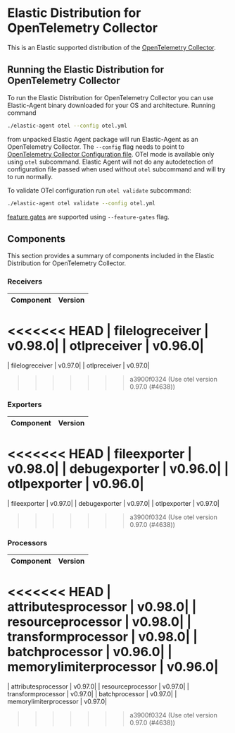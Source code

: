 # Elastic Distribution for OpenTelemetry Collector

This is an Elastic supported distribution of the [OpenTelemetry Collector](https://github.com/open-telemetry/opentelemetry-collector).

## Running the Elastic Distribution for OpenTelemetry Collector

To run the Elastic Distribution for OpenTelemetry Collector you can use Elastic-Agent binary downloaded for your OS and architecture. 
Running command 

```bash
./elastic-agent otel --config otel.yml
```

from unpacked Elastic Agent package will run Elastic-Agent as an OpenTelemetry Collector. The `--config` flag needs to point to [OpenTelemetry Collector Configuration file](https://opentelemetry.io/docs/collector/configuration/). OTel mode is available only using `otel` subcommand. Elastic Agent will not do any autodetection of configuration file passed when used without `otel` subcommand and will try to run normally.


To validate OTel configuration run `otel validate` subcommand:

```bash
./elastic-agent otel validate --config otel.yml
```

[feature gates](https://github.com/open-telemetry/opentelemetry-collector/blob/main/featuregate/README.md#controlling-gates) are supported using `--feature-gates` flag.

## Components

This section provides a summary of components included in the Elastic Distribution for OpenTelemetry Collector.


### Receivers

| Component | Version |
|---|---|
<<<<<<< HEAD
| filelogreceiver | v0.98.0|
| otlpreceiver | v0.96.0|
=======
| filelogreceiver | v0.97.0|
| otlpreceiver | v0.97.0|
>>>>>>> a3900f0324 (Use otel version 0.97.0 (#4638))




### Exporters

| Component | Version |
|---|---|
<<<<<<< HEAD
| fileexporter | v0.98.0|
| debugexporter | v0.96.0|
| otlpexporter | v0.96.0|
=======
| fileexporter | v0.97.0|
| debugexporter | v0.97.0|
| otlpexporter | v0.97.0|
>>>>>>> a3900f0324 (Use otel version 0.97.0 (#4638))




### Processors

| Component | Version |
|---|---|
<<<<<<< HEAD
| attributesprocessor | v0.98.0|
| resourceprocessor | v0.98.0|
| transformprocessor | v0.98.0|
| batchprocessor | v0.96.0|
| memorylimiterprocessor | v0.96.0|
=======
| attributesprocessor | v0.97.0|
| resourceprocessor | v0.97.0|
| transformprocessor | v0.97.0|
| batchprocessor | v0.97.0|
| memorylimiterprocessor | v0.97.0|
>>>>>>> a3900f0324 (Use otel version 0.97.0 (#4638))



